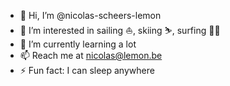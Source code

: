 - 👋 Hi, I’m @nicolas-scheers-lemon
- 👀 I’m interested in sailing ⛵️, skiing ⛷️, surfing 🏄‍♂️
- 🌱 I’m currently learning a lot
- 📫 Reach me at nicolas@lemon.be
- ⚡ Fun fact: I can sleep anywhere

<!---
nicolas-scheers-lemon/nicolas-scheers-lemon is a ✨ special ✨ repository because its `README.md` (this file) appears on your GitHub profile.
You can click the Preview link to take a look at your changes.
--->
